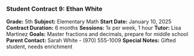 ### Student Contract 9: Ethan White
**Grade:** 5th
**Subject:** Elementary Math
**Start Date:** January 10, 2025
**Contract Duration:** 6 months
**Sessions:** 1x per week, 1 hour
**Tutor:** Lisa Martinez
**Goals:** Master fractions and decimals, prepare for middle school
**Parent Contact:** Sarah White - (970) 555-1009
**Special Notes:** Gifted student, needs enrichment